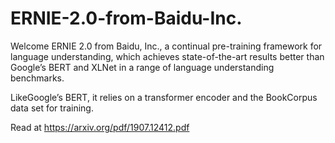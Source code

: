 # ERNIE-2.0-from-Baidu-Inc.

Welcome ERNIE 2.0 from Baidu, Inc., a continual pre-training framework for language understanding, which achieves state-of-the-art results better than Google’s BERT and XLNet in a range of language understanding benchmarks.

LikeGoogle’s BERT, it relies on a transformer encoder and the BookCorpus data set for training.

Read at https://arxiv.org/pdf/1907.12412.pdf
